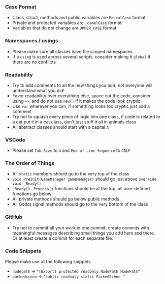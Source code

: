 ### Case Format
- Class, struct, methods and public variables are `PascalCase` format
- Private and protected variables are `_camelCase` format
- Variables that do not change are `UPPER_CASE` format

### Namespaces / usings
- Please make sure all classes have file scoped namespaces
- If a `using` is used across several scripts, consider making it `global` if there are no conflicts

### Readability
- Try to add comments to all the new things you add, not everyone will understand what you did!
- Favor readability over everything else, space out the code, consider using `=>`, and do not use `new()` if it makes the code look cryptic
- Use `var` wherever you can, if something looks too cryptic just add a comment
- Try not to squash every piece of logic into one class, if code is related to a cat put it in a cat class, don't just stuff it all in animals class
- All abstract classes should start with a capital `A`

### VSCode
- Please set `Tab Size` to `4` and `End of Line Sequence` to `CRLF`

### The Order of Things
- All `static` members should go to the very top of the class  
- `void Preinit(GameManager gameManager)` should go just above `override void _Ready()`
- `_Ready()` `_Process()` functions should be at the top, all user-defined functions go below
- All private methods should go below public methods
- All Godot signal methods should go to the very bottom of the class

### GitHub
- Try not to commit all your work in one commit, create commits with meaningful messages describing small things you add here and there. Or at least create a commit for each separate file.

### Code Snippets
Please make use of the following snippets

- `nodepath` -> `"[Export] protected readonly NodePath NodePath"`
- `packedscene` -> `"public readonly static PackedScene "`
